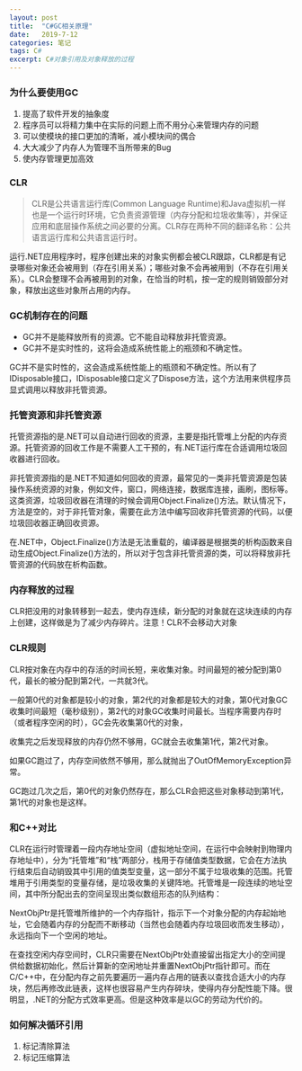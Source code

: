 ```yaml
---
layout: post
title:  "C#GC相关原理"
date:   2019-7-12 
categories: 笔记
tags: C#
excerpt: C#对象引用及对象释放的过程
---
```


### 为什么要使用GC  

1. 提高了软件开发的抽象度  
2. 程序员可以将精力集中在实际的问题上而不用分心来管理内存的问题  
3. 可以使模块的接口更加的清晰，减小模块间的偶合  
4. 大大减少了内存人为管理不当所带来的Bug  
5. 使内存管理更加高效
　
### CLR  

> CLR是公共语言运行库(Common Language Runtime)和Java虚拟机一样也是一个运行时环境，它负责资源管理（内存分配和垃圾收集等），并保证应用和底层操作系统之间必要的分离。CLR存在两种不同的翻译名称：公共语言运行库和公共语言运行时。  

运行.NET应用程序时，程序创建出来的对象实例都会被CLR跟踪，CLR都是有记录哪些对象还会被用到（存在引用关系）；哪些对象不会再被用到（不存在引用关系）。CLR会整理不会再被用到的对象，在恰当的时机，按一定的规则销毁部分对象，释放出这些对象所占用的内存。

### GC机制存在的问题  

* GC并不是能释放所有的资源。它不能自动释放非托管资源。
* GC并不是实时性的，这将会造成系统性能上的瓶颈和不确定性。

GC并不是实时性的，这会造成系统性能上的瓶颈和不确定性。所以有了IDisposable接口，IDisposable接口定义了Dispose方法，这个方法用来供程序员显式调用以释放非托管资源。  

### 托管资源和非托管资源  

托管资源指的是.NET可以自动进行回收的资源，主要是指托管堆上分配的内存资源。托管资源的回收工作是不需要人工干预的，有.NET运行库在合适调用垃圾回收器进行回收。

非托管资源指的是.NET不知道如何回收的资源，最常见的一类非托管资源是包装操作系统资源的对象，例如文件，窗口，网络连接，数据库连接，画刷，图标等。这类资源，垃圾回收器在清理的时候会调用Object.Finalize()方法。默认情况下，方法是空的，对于非托管对象，需要在此方法中编写回收非托管资源的代码，以便垃圾回收器正确回收资源。  

在.NET中，Object.Finalize()方法是无法重载的，编译器是根据类的析构函数来自动生成Object.Finalize()方法的，所以对于包含非托管资源的类，可以将释放非托管资源的代码放在析构函数。  

### 内存释放的过程  

CLR把没用的对象转移到一起去，使内存连续，新分配的对象就在这块连续的内存上创建，这样做是为了减少内存碎片。注意！CLR不会移动大对象  

### CLR规则  

CLR按对象在内存中的存活的时间长短，来收集对象。时间最短的被分配到第0代，最长的被分配到第2代，一共就3代。

一般第0代的对象都是较小的对象，第2代的对象都是较大的对象，第0代对象GC收集时间最短（毫秒级别），第2代的对象GC收集时间最长。当程序需要内存时（或者程序空闲的时），GC会先收集第0代的对象，

收集完之后发现释放的内存仍然不够用，GC就会去收集第1代，第2代对象。

如果GC跑过了，内存空间依然不够用，那么就抛出了OutOfMemoryException异常。

GC跑过几次之后，第0代的对象仍然存在，那么CLR会把这些对象移动到第1代，第1代的对象也是这样。

### 和C++对比  

CLR在运行时管理着一段内存地址空间（虚拟地址空间，在运行中会映射到物理内存地址中），分为“托管堆”和“栈”两部分，栈用于存储值类型数据，它会在方法执行结束后自动销毁其中引用的值类型变量，这一部分不属于垃圾收集的范围。托管堆用于引用类型的变量存储，是垃圾收集的关键阵地。托管堆是一段连续的地址空间，其中所分配出去的空间呈现出类似数组形态的队列结构：  

NextObjPtr是托管堆所维护的一个内存指针，指示下一个对象分配的内存起始地址，它会随着内存的分配而不断移动（当然也会随着内存垃圾回收而发生移动），永远指向下一个空闲的地址。  

在查找空闲内存空间时，CLR只需要在NextObjPtr处直接留出指定大小的空间提供给数据初始化，然后计算新的空闲地址并重置NextObjPtr指针即可。而在C/C++中，在分配内存之前先要遍历一遍内存占用的链表以查找合适大小的内存块，然后再修改此链表，这样也很容易产生内存碎块，使得内存分配性能下降。很明显，.NET的分配方式效率更高。但是这种效率是以GC的劳动为代价的。


### 如何解决循环引用  

1. 标记清除算法
2. 标记压缩算法  
